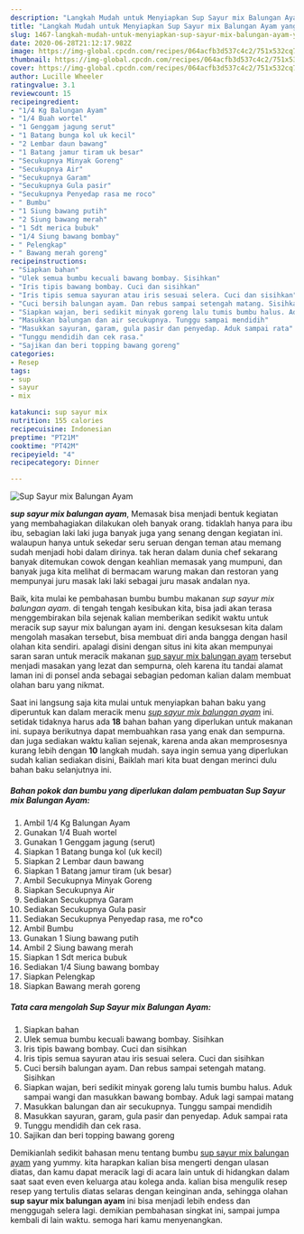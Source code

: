 ```yaml
---
description: "Langkah Mudah untuk Menyiapkan Sup Sayur mix Balungan Ayam yang Sempurna"
title: "Langkah Mudah untuk Menyiapkan Sup Sayur mix Balungan Ayam yang Sempurna"
slug: 1467-langkah-mudah-untuk-menyiapkan-sup-sayur-mix-balungan-ayam-yang-sempurna
date: 2020-06-28T21:12:17.982Z
image: https://img-global.cpcdn.com/recipes/064acfb3d537c4c2/751x532cq70/sup-sayur-mix-balungan-ayam-foto-resep-utama.jpg
thumbnail: https://img-global.cpcdn.com/recipes/064acfb3d537c4c2/751x532cq70/sup-sayur-mix-balungan-ayam-foto-resep-utama.jpg
cover: https://img-global.cpcdn.com/recipes/064acfb3d537c4c2/751x532cq70/sup-sayur-mix-balungan-ayam-foto-resep-utama.jpg
author: Lucille Wheeler
ratingvalue: 3.1
reviewcount: 15
recipeingredient:
- "1/4 Kg Balungan Ayam"
- "1/4 Buah wortel"
- "1 Genggam jagung serut"
- "1 Batang bunga kol uk kecil"
- "2 Lembar daun bawang"
- "1 Batang jamur tiram uk besar"
- "Secukupnya Minyak Goreng"
- "Secukupnya Air"
- "Secukupnya Garam"
- "Secukupnya Gula pasir"
- "Secukupnya Penyedap rasa me roco"
- " Bumbu"
- "1 Siung bawang putih"
- "2 Siung bawang merah"
- "1 Sdt merica bubuk"
- "1/4 Siung bawang bombay"
- " Pelengkap"
- " Bawang merah goreng"
recipeinstructions:
- "Siapkan bahan"
- "Ulek semua bumbu kecuali bawang bombay. Sisihkan"
- "Iris tipis bawang bombay. Cuci dan sisihkan"
- "Iris tipis semua sayuran atau iris sesuai selera. Cuci dan sisihkan"
- "Cuci bersih balungan ayam. Dan rebus sampai setengah matang. Sisihkan"
- "Siapkan wajan, beri sedikit minyak goreng lalu tumis bumbu halus. Aduk sampai wangi dan masukkan bawang bombay. Aduk lagi sampai matang"
- "Masukkan balungan dan air secukupnya. Tunggu sampai mendidih"
- "Masukkan sayuran, garam, gula pasir dan penyedap. Aduk sampai rata"
- "Tunggu mendidih dan cek rasa."
- "Sajikan dan beri topping bawang goreng"
categories:
- Resep
tags:
- sup
- sayur
- mix

katakunci: sup sayur mix 
nutrition: 155 calories
recipecuisine: Indonesian
preptime: "PT21M"
cooktime: "PT42M"
recipeyield: "4"
recipecategory: Dinner

---
```



![Sup Sayur mix Balungan Ayam](https://img-global.cpcdn.com/recipes/064acfb3d537c4c2/751x532cq70/sup-sayur-mix-balungan-ayam-foto-resep-utama.jpg)

<b><i>sup sayur mix balungan ayam</i></b>, Memasak bisa menjadi bentuk kegiatan yang membahagiakan dilakukan oleh banyak orang. tidaklah hanya para ibu ibu, sebagian laki laki juga banyak juga yang senang dengan kegiatan ini. walaupun hanya untuk sekedar seru seruan dengan teman atau memang sudah menjadi hobi dalam dirinya. tak heran dalam dunia chef sekarang banyak ditemukan cowok dengan keahlian memasak yang mumpuni, dan banyak juga kita melihat di bermacam warung makan dan restoran yang mempunyai juru masak laki laki sebagai juru masak andalan nya.



Baik, kita mulai ke pembahasan bumbu bumbu makanan <i>sup sayur mix balungan ayam</i>. di tengah tengah kesibukan kita, bisa jadi akan terasa menggembirakan bila sejenak kalian memberikan sedikit waktu untuk meracik sup sayur mix balungan ayam ini. dengan kesuksesan kita dalam mengolah masakan tersebut, bisa membuat diri anda bangga dengan hasil olahan kita sendiri. apalagi disini dengan situs ini kita akan mempunyai saran saran untuk meracik makanan <u>sup sayur mix balungan ayam</u> tersebut menjadi masakan yang lezat dan sempurna, oleh karena itu tandai alamat laman ini di ponsel anda sebagai sebagian pedoman kalian dalam membuat olahan baru yang nikmat.


Saat ini langsung saja kita mulai untuk menyiapkan bahan baku yang diperuntuk kan dalam meracik menu <u><i>sup sayur mix balungan ayam</i></u> ini. setidak tidaknya harus ada <b>18</b> bahan bahan yang diperlukan untuk makanan ini. supaya berikutnya dapat membuahkan rasa yang enak dan sempurna. dan juga sediakan waktu kalian sejenak, karena anda akan memprosesnya kurang lebih dengan <b>10</b> langkah mudah. saya ingin semua yang diperlukan sudah kalian sediakan disini, Baiklah mari kita buat dengan merinci dulu bahan baku selanjutnya ini.

<!--inarticleads1-->

##### Bahan pokok dan bumbu yang diperlukan dalam pembuatan Sup Sayur mix Balungan Ayam:

1. Ambil 1/4 Kg Balungan Ayam
1. Gunakan 1/4 Buah wortel
1. Gunakan 1 Genggam jagung (serut)
1. Siapkan 1 Batang bunga kol (uk kecil)
1. Siapkan 2 Lembar daun bawang
1. Siapkan 1 Batang jamur tiram (uk besar)
1. Ambil Secukupnya Minyak Goreng
1. Siapkan Secukupnya Air
1. Sediakan Secukupnya Garam
1. Sediakan Secukupnya Gula pasir
1. Sediakan Secukupnya Penyedap rasa, me ro*co
1. Ambil  Bumbu
1. Gunakan 1 Siung bawang putih
1. Ambil 2 Siung bawang merah
1. Siapkan 1 Sdt merica bubuk
1. Sediakan 1/4 Siung bawang bombay
1. Siapkan  Pelengkap
1. Siapkan  Bawang merah goreng




<!--inarticleads2-->

##### Tata cara mengolah Sup Sayur mix Balungan Ayam:

1. Siapkan bahan
1. Ulek semua bumbu kecuali bawang bombay. Sisihkan
1. Iris tipis bawang bombay. Cuci dan sisihkan
1. Iris tipis semua sayuran atau iris sesuai selera. Cuci dan sisihkan
1. Cuci bersih balungan ayam. Dan rebus sampai setengah matang. Sisihkan
1. Siapkan wajan, beri sedikit minyak goreng lalu tumis bumbu halus. Aduk sampai wangi dan masukkan bawang bombay. Aduk lagi sampai matang
1. Masukkan balungan dan air secukupnya. Tunggu sampai mendidih
1. Masukkan sayuran, garam, gula pasir dan penyedap. Aduk sampai rata
1. Tunggu mendidih dan cek rasa.
1. Sajikan dan beri topping bawang goreng




Demikianlah sedikit bahasan menu tentang bumbu <u>sup sayur mix balungan ayam</u> yang yummy. kita harapkan kalian bisa mengerti dengan ulasan diatas, dan kamu dapat meracik lagi di acara lain untuk di hidangkan dalam saat saat even even keluarga atau kolega anda. kalian bisa mengulik resep resep yang tertulis diatas selaras dengan keinginan anda, sehingga olahan <b>sup sayur mix balungan ayam</b> ini bisa menjadi lebih endess dan menggugah selera lagi. demikian pembahasan singkat ini, sampai jumpa kembali di lain waktu. semoga hari kamu menyenangkan.
